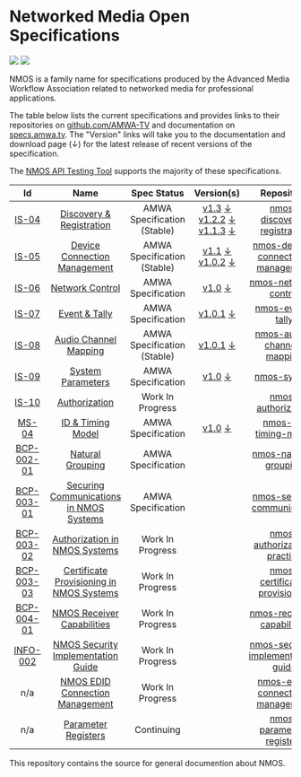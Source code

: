 # Networked Media Open Specifications

<a href="https://github.com/AMWA-TV/nmos/actions?query=workflow%3ALint"><img src="https://github.com/AMWA-TV/nmos/workflows/Lint/badge.svg"/></a> 
<a href="https://github.com/AMWA-TV/nmos/actions?query=workflow%3ARender"><img src="https://github.com/AMWA-TV/nmos/workflows/Render/badge.svg"/></a> 

<!-- INTRO-START -->

NMOS is a family name for specifications produced by the Advanced Media Workflow Association related to networked media for professional applications.

The table below lists the current specifications and provides links to their repositories on [github.com/AMWA-TV](https://github.com/AMWA-TV/) and documentation on [specs.amwa.tv](https://specs.amwa.tv). The "Version" links will take you to the documentation and download page (↓) for the latest release of recent versions of the specification.

The [NMOS API Testing Tool](https://specs.amwa.tv/nmos-testing) supports the majority of these specifications.

Id | Name  | Spec Status | Version(s) | Repository
:--:|:---:|:---:|:---:|:--:
[IS-04](https://specs.amwa.tv/is-04) | [Discovery & Registration](https://specs.amwa.tv/is-04) | AMWA Specification (Stable) | [v1.3](https://specs.amwa.tv/is-04/v1.3/) [↓](https://github.com/AMWA-TV/nmos-discovery-registration/releases/tag/v1.3)<br/>[v1.2.2](https://specs.amwa.tv/is-04/v1.2.2/) [↓](https://github.com/AMWA-TV/nmos-discovery-registration/releases/tag/v1.2.2)<br/>[v1.1.3](https://specs.amwa.tv/is-04/v1.1.3/) [↓](https://github.com/AMWA-TV/nmos-discovery-registration/releases/tag/v1.1.3) |[nmos-discovery-registration](https://github.com/AMWA-TV/nmos-discovery-registration)
[IS-05](https://specs.amwa.tv/is-05) | [Device Connection Management](https://specs.amwa.tv/is-05) | AMWA Specification (Stable) | [v1.1](https://specs.amwa.tv/is-05/v1.1/) [↓](https://github.com/AMWA-TV/nmos-device-connection-management/releases/tag/v1.1)<br/>[v1.0.2](https://specs.amwa.tv/is-05/v1.0.2/) [↓](https://github.com/AMWA-TV/nmos-device-connection-management/releases/tag/v1.0.2) |[nmos-device-connection-management](https://github.com/AMWA-TV/nmos-device-connection-management)
[IS-06](https://specs.amwa.tv/is-06) | [Network Control](https://specs.amwa.tv/is-06) | AMWA Specification | [v1.0](https://specs.amwa.tv/is-06/v1.0/) [↓](https://github.com/AMWA-TV/nmos-network-control/releases/tag/v1.0)| [nmos-network-control](https://github.com/AMWA-TV/nmos-network-control)
[IS-07](https://specs.amwa.tv/is-07) | [Event & Tally](https://specs.amwa.tv/is-07) | AMWA Specification | [v1.0.1](https://specs.amwa.tv/is-07/v1.0.1/) [↓](https://github.com/AMWA-TV/nmos-event-tally/releases/tag/v1.0.1)| [nmos-event-tally](https://github.com/AMWA-TV/nmos-event-tally)
[IS-08](https://specs.amwa.tv/is-08/) | [Audio Channel Mapping](https://specs.amwa.tv/is-08/) | AMWA Specification (Stable) | [v1.0.1](https://specs.amwa.tv/is-08/v1.0.1/) [↓](https://github.com/AMWA-TV/nmos-audio-channel-mapping/releases/tag/v1.0.1) | [nmos-audio-channel-mapping](https://github.com/AMWA-TV/nmos-audio-channel-mapping)
[IS-09](https://specs.amwa.tv/is-09) | [System Parameters](https://specs.amwa.tv/is-09) | AMWA Specification | [v1.0](https://specs.amwa.tv/is-09/v1.0) [↓](https://github.com/AMWA-TV/nmos-system/releases/tag/v1.0) | [nmos-system](https://github.com/AMWA-TV/nmos-system)
[IS-10](https://specs.amwa.tv/is-10) | [Authorization](https://specs.amwa.tv/is-10) | Work In Progress | | [nmos-authorization](https://github.com/AMWA-TV/nmos-authorization)
[MS-04](https://specs.amwa.tv/ms-04/) | [ID & Timing Model](https://specs.amwa.tv/ms-04/) | AMWA Specification | [v1.0](https://specs.amwa.tv/ms-04/v1.0) [↓](https://github.com/AMWA-TV/nmos-id-timing-model/releases/tag/v1.0) | [nmos-id-timing-model](https://github.com/AMWA-TV/nmos-id-timing-model)
[BCP-002-01](https://specs.amwa.tv/bcp-002-01) | [Natural Grouping](https://specs.amwa.tv/bcp-002-01) | AMWA Specification | | [nmos-natural-grouping](https://github.com/AMWA-TV/nmos-natural-grouping)
[BCP-003-01](https://specs.amwa.tv/bcp-003-01) | [Securing Communications in NMOS Systems](https://specs.amwa.tv/bcp-003-01) | AMWA Specification | | [nmos-secure-communication](https://github.com/AMWA-TV/nmos-secure-communication)
[BCP-003-02](https://specs.amwa.tv/bcp-003-02) | [Authorization in NMOS Systems](https://specs.amwa.tv/bcp-003-02) | Work In Progress | | [nmos-authorization-practice](https://github.com/AMWA-TV/nmos-authorization-practice)
[BCP-003-03](https://specs.amwa.tv/bcp-003-03) | [Certificate Provisioning in NMOS Systems](https://specs.amwa.tv/bcp-003-03) | Work In Progress | | [nmos-certificate-provisioning](https://github.com/AMWA-TV/nmos-certificate-provisioning)
[BCP-004-01](https://specs.amwa.tv/bcp-004-01) | [NMOS Receiver Capabilities](https://specs.amwa.tv/bcp-004-01) | Work In Progress | | [nmos-receiver-capabilities](https://github.com/AMWA-TV/nmos-receiver-capabilities)
[INFO-002](https://specs.amwa.tv/info-002) | [NMOS Security Implementation Guide](https://specs.amwa.tv/info-002) | Work In Progress | | [nmos-security-implementation-guide](https://github.com/AMWA-TV/nmos-security-implementation-guide)
n/a | [NMOS EDID Connection Management](https://specs.amwa.tv/nmos-edid-connection-management/) | Work In Progress  | | [nmos-edid-connection-management](https://github.com/AMWA-TV/nmos-edid-connection-management)
n/a | [Parameter Registers](https://specs.amwa.tv/nmos-parameter-registers/) | Continuing  | | [nmos-parameter-registers](https://github.com/AMWA-TV/nmos-parameter-registers)

<!-- INTRO-END -->

This repository contains the source for general documention about NMOS.
